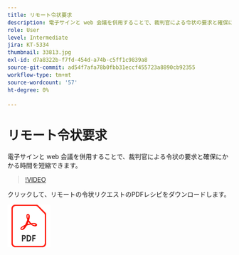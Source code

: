 ```yaml
---
title: リモート令状要求
description: 電子サインと web 会議を併用することで、裁判官による令状の要求と確保にかかる時間を短縮できます
role: User
level: Intermediate
jira: KT-5334
thumbnail: 33813.jpg
exl-id: d7a8322b-f7fd-454d-a74b-c5ff1c9839a8
source-git-commit: ad54f7afa78b0fbb31eccf455723a8890cb92355
workflow-type: tm+mt
source-wordcount: '57'
ht-degree: 0%

---
```


# リモート令状要求

電子サインと web 会議を併用することで、裁判官による令状の要求と確保にかかる時間を短縮できます。

>[!VIDEO](https://video.tv.adobe.com/v/33813?quality=12&learn=on&hidetitle=true)

クリックして、リモートの令状リクエストのPDFレシピをダウンロードします。

[![ダウンロードPDFレシピ](../assets/acrobat_PDF_96.png)](../assets/UseCaseRecipe-EN-Remote-Warrant-Request.pdf)
